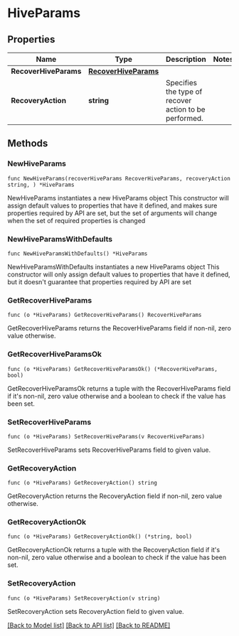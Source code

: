 # HiveParams

## Properties

Name | Type | Description | Notes
------------ | ------------- | ------------- | -------------
**RecoverHiveParams** | [**RecoverHiveParams**](RecoverHiveParams.md) |  | 
**RecoveryAction** | **string** | Specifies the type of recover action to be performed. | 

## Methods

### NewHiveParams

`func NewHiveParams(recoverHiveParams RecoverHiveParams, recoveryAction string, ) *HiveParams`

NewHiveParams instantiates a new HiveParams object
This constructor will assign default values to properties that have it defined,
and makes sure properties required by API are set, but the set of arguments
will change when the set of required properties is changed

### NewHiveParamsWithDefaults

`func NewHiveParamsWithDefaults() *HiveParams`

NewHiveParamsWithDefaults instantiates a new HiveParams object
This constructor will only assign default values to properties that have it defined,
but it doesn't guarantee that properties required by API are set

### GetRecoverHiveParams

`func (o *HiveParams) GetRecoverHiveParams() RecoverHiveParams`

GetRecoverHiveParams returns the RecoverHiveParams field if non-nil, zero value otherwise.

### GetRecoverHiveParamsOk

`func (o *HiveParams) GetRecoverHiveParamsOk() (*RecoverHiveParams, bool)`

GetRecoverHiveParamsOk returns a tuple with the RecoverHiveParams field if it's non-nil, zero value otherwise
and a boolean to check if the value has been set.

### SetRecoverHiveParams

`func (o *HiveParams) SetRecoverHiveParams(v RecoverHiveParams)`

SetRecoverHiveParams sets RecoverHiveParams field to given value.


### GetRecoveryAction

`func (o *HiveParams) GetRecoveryAction() string`

GetRecoveryAction returns the RecoveryAction field if non-nil, zero value otherwise.

### GetRecoveryActionOk

`func (o *HiveParams) GetRecoveryActionOk() (*string, bool)`

GetRecoveryActionOk returns a tuple with the RecoveryAction field if it's non-nil, zero value otherwise
and a boolean to check if the value has been set.

### SetRecoveryAction

`func (o *HiveParams) SetRecoveryAction(v string)`

SetRecoveryAction sets RecoveryAction field to given value.



[[Back to Model list]](../README.md#documentation-for-models) [[Back to API list]](../README.md#documentation-for-api-endpoints) [[Back to README]](../README.md)


